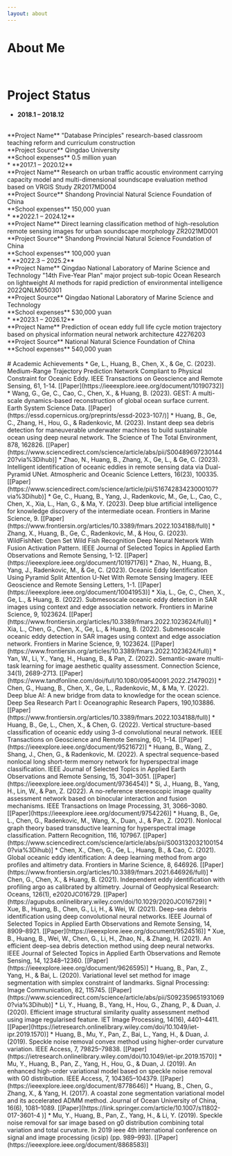 ```yaml
---
layout: about 
---
```


# About Me


<br/>

# Project Status
* **2018.1 – 2018.12**
<br/>
  **Project Name**  "Database Principles" research-based classroom teaching reform and curriculum construction<br/>
  **Project Source**  Qingdao University<br/>
  **School expenses**  0.5 million yuan<br/>
* **2017.1 – 2020.12**
<br/>
  **Project Name**  Research on urban traffic acoustic environment carrying capacity model and multi-dimensional soundscape evaluation method based on VRGIS
Study ZR2017MD004<br/>
  **Project Source**  Shandong Provincial Natural Science Foundation of China<br/>
  **School expenses**  150,000 yuan<br/>  
* **2022.1 – 2024.12**
<br/>
  **Project Name**  Direct learning classification method of high-resolution remote sensing images for urban soundscape morphology
ZR2021MD001<br/>
  **Project Source**  Shandong Provincial Natural Science Foundation of China<br/>
  **School expenses**  100,000 yuan<br/>
* **2022.3 – 2025.2**
<br/>
  **Project Name**  Qingdao National Laboratory of Marine Science and Technology "14th Five-Year Plan" major project sub-topic Ocean
Research on lightweight AI methods for rapid prediction of environmental intelligence 2022QNLM050301<br/>
  **Project Source**  Qingdao National Laboratory of Marine Science and Technology<br/>
  **School expenses**  530,000 yuan<br/>
* **2023.1 – 2026.12**
<br/>
  **Project Name**  Prediction of ocean eddy full life cycle motion trajectory based on physical information neural network architecture
42276203<br/>
  **Project Source**  National Natural Science Foundation of China<br/>
  **School expenses**  540,000 yuan<br/>

<br/>
# Academic Achievements
* Ge, L., Huang, B., Chen, X., & Ge, C. (2023). Medium-Range Trajectory Prediction Network Compliant to Physical Constraint for Oceanic Eddy. IEEE Transactions on Geoscience and Remote Sensing, 61, 1-14. [[Paper](https://ieeexplore.ieee.org/document/10190732)]
* Wang, G., Ge, C., Cao, C., Chen, X., & Huang, B. (2023). GEST: A multi-scale dynamics-based reconstruction of global ocean surface current. Earth System Science Data. [[Paper](https://essd.copernicus.org/preprints/essd-2023-107/)]
* Huang, B., Ge, C., Zhang, H., Hou, G., & Radenkovic, M. (2023). Instant deep sea debris detection for maneuverable underwater machines to build sustainable ocean using deep neural network. The Science of The Total Environment, 878, 162826. [[Paper](https://www.sciencedirect.com/science/article/abs/pii/S0048969723014420?via%3Dihub)]
* Zhao, N., Huang, B., Zhang, X., Ge, L., & Ge, C. (2023). Intelligent identification of oceanic eddies in remote sensing data via Dual-Pyramid UNet. Atmospheric and Oceanic Science Letters, 16(23), 100335. [[Paper](https://www.sciencedirect.com/science/article/pii/S1674283423000107?via%3Dihub)]
* Ge, C., Huang, B., Yang, J., Radenkovic, M., Ge, L., Cao, C., Chen, X., Xia, L., Han, G., & Ma, Y. (2023). Deep blue artificial intelligence for knowledge discovery of the intermediate ocean. Frontiers in Marine Science, 9. [[Paper](https://www.frontiersin.org/articles/10.3389/fmars.2022.1034188/full)]
* Zhang, X., Huang, B., Ge, C., Radenkovic, M., & Hou, G. (2023). WildFishNet: Open Set Wild Fish Recognition Deep Neural Network With Fusion Activation Pattern. IEEE Journal of Selected Topics in Applied Earth Observations and Remote Sensing, 1-12. [[Paper](https://ieeexplore.ieee.org/document/10197176)]
* Zhao, N., Huang, B., Yang, J., Radenkovic, M., & Ge, C. (2023). Oceanic Eddy Identification Using Pyramid Split Attention U-Net With Remote Sensing Imagery. IEEE Geoscience and Remote Sensing Letters, 1-1. [[Paper](https://ieeexplore.ieee.org/document/10041953)]
* Xia, L., Ge, C., Chen, X., Ge, L., & Huang, B. (2022). Submesoscale oceanic eddy detection in SAR images using context and edge association network. Frontiers in Marine Science, 9, 1023624. [[Paper](https://www.frontiersin.org/articles/10.3389/fmars.2022.1023624/full)]
* Xia, L., Chen, G., Chen, X., Ge, L., & Huang, B. (2022). Submesoscale oceanic eddy detection in SAR images using context and edge association network. Frontiers in Marine Science, 9, 1023624. [[Paper](https://www.frontiersin.org/articles/10.3389/fmars.2022.1023624/full)]
* Yan, W., Li, Y., Yang, H., Huang, B., & Pan, Z. (2022). Semantic-aware multi-task learning for image aesthetic quality assessment. Connection Science, 34(1), 2689-2713. [[Paper](https://www.tandfonline.com/doi/full/10.1080/09540091.2022.2147902)] 
* Chen, G., Huang, B., Chen, X., Ge, L., Radenkovic, M., & Ma, Y. (2022). Deep blue AI: A new bridge from
data to knowledge for the ocean science. Deep Sea Research Part I: Oceanographic Research Papers, 190,103886. [[Paper](https://www.frontiersin.org/articles/10.3389/fmars.2022.1034188/full)] 
* Huang, B., Ge, L., Chen, X., & Chen, G. (2022). Vertical structure-based classification of oceanic eddy
using 3-d convolutional neural network. IEEE Transactions on Geoscience and Remote Sensing, 60, 1–14. [[Paper](https://ieeexplore.ieee.org/document/9521672)] 
* Huang, B., Wang, Z., Shang, J., Chen, G., & Radenkovic, M. (2022). A spectral sequence-based nonlocal
long short-term memory network for hyperspectral image classification. IEEE Journal of Selected Topics
in Applied Earth Observations and Remote Sensing, 15, 3041–3051. [[Paper](https://ieeexplore.ieee.org/document/9736454)]
* Si, J., Huang, B., Yang, H., Lin, W., & Pan, Z. (2022). A no-reference stereoscopic image quality
assessment network based on binocular interaction and fusion mechanisms. IEEE Transactions on
Image Processing, 31, 3066–3080. [[Paper](https://ieeexplore.ieee.org/document/9754226)]
* Huang, B., Ge, L., Chen, G., Radenkovic, M., Wang, X., Duan, J., & Pan, Z. (2021). Nonlocal graph theory
based transductive learning for hyperspectral image classification. Pattern Recognition, 116, 107967. [[Paper](https://www.sciencedirect.com/science/article/abs/pii/S0031320321001540?via%3Dihub)]
* Chen, X., Chen, G., Ge, L., Huang, B., & Cao, C. (2021). Global oceanic eddy identification: A deep
learning method from argo profiles and altimetry data. Frontiers in Marine Science, 8, 646926. [[Paper](https://www.frontiersin.org/articles/10.3389/fmars.2021.646926/full)]
* Chen, G., Chen, X., & Huang, B. (2021). Independent eddy identification with profiling argo as calibrated
by altimetry. Journal of Geophysical Research: Oceans, 126(1), e2020JC016729. [[Paper](https://agupubs.onlinelibrary.wiley.com/doi/10.1029/2020JC016729)]
* Xue, B., Huang, B., Chen, G., Li, H., & Wei, W. (2021). Deep-sea debris identification using deep
convolutional neural networks. IEEE Journal of Selected Topics in Applied Earth Observations and Remote
Sensing, 14, 8909–8921. [[Paper](https://ieeexplore.ieee.org/document/9524516)]
* Xue, B., Huang, B., Wei, W., Chen, G., Li, H., Zhao, N., & Zhang, H. (2021). An efficient deep-sea debris
detection method using deep neural networks. IEEE Journal of Selected Topics in Applied Earth
Observations and Remote Sensing, 14, 12348–12360. [[Paper](https://ieeexplore.ieee.org/document/9626595)]
* Huang, B., Pan, Z., Yang, H., & Bai, L. (2020). Variational level set method for image segmentation with
simplex constraint of landmarks. Signal Processing: Image Communication, 82, 115745. [[Paper](https://www.sciencedirect.com/science/article/abs/pii/S0923596519310690?via%3Dihub)]
* Li, Y., Huang, B., Yang, H., Hou, G., Zhang, P., & Duan, J. (2020). Efficient image structural similarity
quality assessment method using image regularised feature. IET Image Processing, 14(16), 4401–4411. [[Paper](https://ietresearch.onlinelibrary.wiley.com/doi/10.1049/iet-ipr.2019.1570)]
* Huang, B., Mu, Y., Pan, Z., Bai, L., Yang, H., & Duan, J. (2019). Speckle noise removal convex method
using higher-order curvature variation. IEEE Access, 7, 79825–79838. [[Paper](https://ietresearch.onlinelibrary.wiley.com/doi/10.1049/iet-ipr.2019.1570)]
* Mu, Y., Huang, B., Pan, Z., Yang, H., Hou, G., & Duan, J. (2019). An enhanced high-order variational
model based on speckle noise removal with G0 distribution. IEEE Access, 7, 104365–104379. [[Paper](https://ieeexplore.ieee.org/document/8778646)]
* Huang, B., Chen, G., Zhang, X., & Yang, H. (2017). A coastal zone segmentation variational model and its
accelerated ADMM method. Journal of Ocean University of China, 16(6), 1081–1089. [[Paper](https://link.springer.com/article/10.1007/s11802-017-3601-4
)]
* Mu, Y., Huang, B., Pan, Z., Yang, H., & Li, Y. (2019). Speckle noise removal for sar image based on g0
distribution combining total variation and total curvature. In 2019 ieee 4th international conference on
signal and image processing (icsip) (pp. 989–993). [[Paper](https://ieeexplore.ieee.org/document/8868583)]
